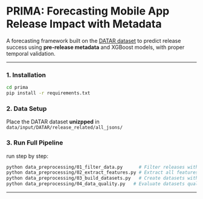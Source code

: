 # PRIMA: Forecasting Mobile App Release Impact with Metadata

A forecasting framework built on the [DATAR dataset](https://zenodo.org/records/10579421) to predict release success using **pre-release metadata** and XGBoost models, with proper temporal validation.

---

### 1. Installation
```bash
cd prima
pip install -r requirements.txt
```

### 2. Data Setup
Place the DATAR dataset **unizpped** in `data/input/DATAR/release_related/all_jsons/`

### 3. Run Full Pipeline
run step by step:
```bash
python data_preprocessing/01_filter_data.py      # Filter releases with reviews --> takes a bit long!
python data_preprocessing/02_extract_features.py # Extract all features
python data_preprocessing/03_build_datasets.py   # Create datasets with temporal splits
python data_preprocessing/04_data_quality.py   # Evaluate datasets quality before model training 
```

---